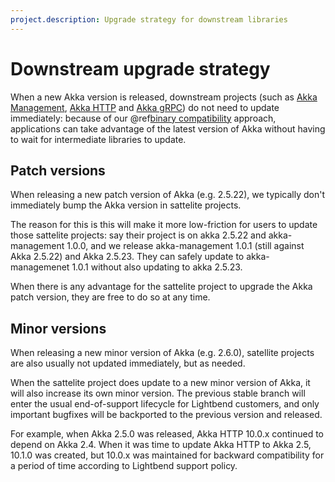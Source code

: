 ```yaml
---
project.description: Upgrade strategy for downstream libraries
---
```

# Downstream upgrade strategy

When a new Akka version is released, downstream projects (such as
[Akka Management](https://doc.akka.io/docs/akka-management/current/),
[Akka HTTP](https://doc.akka.io/docs/akka-http/current/) and
[Akka gRPC](https://doc.akka.io/docs/akka-grpc/current/))
do not need to update immediately: because of our
@ref[binary compatibility](../common/binary-compatibility-rules.md) approach,
applications can take advantage of the latest version of Akka without having to
wait for intermediate libraries to update.

## Patch versions

When releasing a new patch version of Akka (e.g. 2.5.22), we typically don't
immediately bump the Akka version in sattelite projects.

The reason for this is this will make it more low-friction for users to update
those sattelite projects: say their project is on akka 2.5.22 and
akka-management 1.0.0, and we release akka-management 1.0.1 (still against
Akka 2.5.22) and Akka 2.5.23. They can safely update to akka-managemenet 1.0.1
without also updating to akka 2.5.23.

When there is any advantage for the sattelite project to upgrade the Akka patch
version, they are free to do so at any time.

## Minor versions

When releasing a new minor version of Akka (e.g. 2.6.0), satellite projects are
also usually not updated immediately, but as needed.

When the sattelite project does update to a new minor version of Akka, it will
also increase its own minor version. The previous stable branch will enter the
usual end-of-support lifecycle for Lightbend customers, and only important
bugfixes will be backported to the previous version and released.

For example, when Akka 2.5.0 was released, Akka HTTP 10.0.x continued to depend
on Akka 2.4. When it was time to update Akka HTTP to Akka 2.5, 10.1.0 was
created, but 10.0.x was maintained for backward compatibility for a period of
time according to Lightbend support policy.
